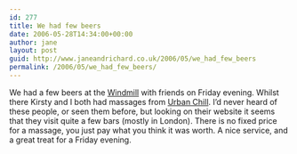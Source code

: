 ```yaml
---
id: 277
title: We had few beers
date: 2006-05-28T14:34:00+00:00
author: jane
layout: post
guid: http://www.janeandrichard.co.uk/2006/05/we_had_few_beers
permalink: /2006/05/we_had_few_beers/
---
```

We had a few beers at the [Windmill](http://www.mybrightonandhove.org.uk/pubs_gallery_windmill.htm) with friends on Friday evening. Whilst there Kirsty and I both had massages from [Urban Chill](http://www.urban-chill.com/). I&#8217;d never heard of these people, or seen them before, but looking on their website it seems that they visit quite a few bars (mostly in London). There is no fixed price for a massage, you just pay what you think it was worth. A nice service, and a great treat for a Friday evening.